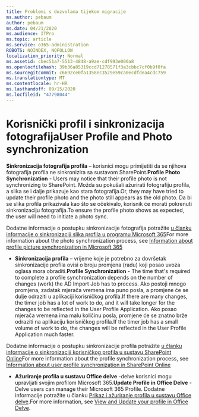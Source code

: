 ```yaml
---
title: Problemi s dozvolama tijekom migracije
ms.author: pebaum
author: pebaum
ms.date: 04/21/2020
ms.audience: ITPro
ms.topic: article
ms.service: o365-administration
ROBOTS: NOINDEX, NOFOLLOW
localization_priority: Normal
ms.assetid: cbec51a7-5513-4848-a9ae-cdf993e000a8
ms.openlocfilehash: 39b36a85319ccd71278571f3a3cbbc7cf0b9f0fa
ms.sourcegitcommit: c6692ce0fa1358ec3529e59ca0ecdfdea4cdc759
ms.translationtype: MT
ms.contentlocale: hr-HR
ms.lasthandoff: 09/15/2020
ms.locfileid: "47798044"
---
```

# <a name="user-profile-and-photo-synchronization"></a><span data-ttu-id="028ad-102">Korisnički profil i sinkronizacija fotografija</span><span class="sxs-lookup"><span data-stu-id="028ad-102">User Profile and Photo synchronization</span></span>

 <span data-ttu-id="028ad-103">**Sinkronizacija fotografija profila** – korisnici mogu primijetiti da se njihova fotografija profila ne sinkronizira sa sustavom SharePoint.</span><span class="sxs-lookup"><span data-stu-id="028ad-103">**Profile Photo Synchronization** - Users may notice that their profile photo is not synchronizing to SharePoint.</span></span> <span data-ttu-id="028ad-104">Možda su pokušali ažurirati fotografiju profila, a slika se i dalje prikazuje kao stara fotografija.</span><span class="sxs-lookup"><span data-stu-id="028ad-104">Or, they may have tried to update their profile photo and the photo still appears as the old photo.</span></span> <span data-ttu-id="028ad-105">Da bi se slika profila prikazivala kao što se očekivalo, korisnik će morati pokrenuti sinkronizaciju fotografija.</span><span class="sxs-lookup"><span data-stu-id="028ad-105">To ensure the profile photo shows as expected, the user will need to initiate a photo sync.</span></span> 
  
<span data-ttu-id="028ad-106">Dodatne informacije o postupku sinkronizacije fotografija potražite [u članku informacije o sinkronizaciji slika profila u programu Microsoft 365](https://go.microsoft.com/fwlink/?linkid=2022634)</span><span class="sxs-lookup"><span data-stu-id="028ad-106">For more information about the photo synchronization process, see [Information about profile picture synchronization in Microsoft 365](https://go.microsoft.com/fwlink/?linkid=2022634)</span></span>
  
- <span data-ttu-id="028ad-107">**Sinkronizacija profila** – vrijeme koje je potrebno za dovršetak sinkronizacije profila ovisi o broju promjena (radu) koji posao uvoza oglasa mora obraditi.</span><span class="sxs-lookup"><span data-stu-id="028ad-107">**Profile Synchronization** - The time that's required to complete a profile synchronization depends on the number of changes (work) the AD Import Job has to process.</span></span> <span data-ttu-id="028ad-108">Ako postoji mnogo promjena, zadatak mjerača vremena ima puno posla, a promjene će se dulje odraziti u aplikaciji korisničkog profila.</span><span class="sxs-lookup"><span data-stu-id="028ad-108">If there are many changes, the timer job has a lot of work to do, and it will take longer for the changes to be reflected in the User Profile Application.</span></span> <span data-ttu-id="028ad-109">Ako posao mjerača vremena ima malu količinu posla, promjene će se znatno brže odraziti na aplikaciju korisničkog profila.</span><span class="sxs-lookup"><span data-stu-id="028ad-109">If the timer job has a small volume of work to do, the changes will be reflected in the User Profile Application much faster.</span></span> 
  
<span data-ttu-id="028ad-110">Dodatne informacije o postupku sinkronizacije profila potražite [u članku informacije o sinkronizaciji korisničkog profila u sustavu SharePoint Online](https://go.microsoft.com/fwlink/?linkid=2022639)</span><span class="sxs-lookup"><span data-stu-id="028ad-110">For more information about the profile synchronization process, see [Information about user profile synchronization in SharePoint Online](https://go.microsoft.com/fwlink/?linkid=2022639)</span></span>
    
- <span data-ttu-id="028ad-111">**Ažuriranje profila u sustavu Office delve** -delve korisnici mogu upravljati svojim profilom Microsoft 365.</span><span class="sxs-lookup"><span data-stu-id="028ad-111">**Update Profile in Office Delve** - Delve users can manage their Microsoft 365 Profile.</span></span> <span data-ttu-id="028ad-112">Dodatne informacije potražite u članku [Prikaz i ažuriranje profila u sustavu Office delve](https://support.office.com/article/View-and-update-your-profile-in-Office-Delve-4e84343b-eedf-45a1-aeb9-8627ccca14ba).</span><span class="sxs-lookup"><span data-stu-id="028ad-112">For more information, see [View and Update your profile in Office Delve](https://support.office.com/article/View-and-update-your-profile-in-Office-Delve-4e84343b-eedf-45a1-aeb9-8627ccca14ba).</span></span>
    

